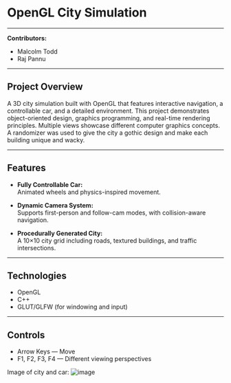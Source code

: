# OpenGL City Simulation

---

**Contributors:**  
- Malcolm Todd  
- Raj Pannu  

---

## Project Overview

A 3D city simulation built with OpenGL that features interactive navigation, a controllable car, and a detailed environment. This project demonstrates object-oriented design, graphics programming, and real-time rendering principles. Multiple views showcase different computer graphics concepts. A randomizer was used to give the city a gothic design and make each building unique and wacky.

---

## Features

- **Fully Controllable Car:**  
  Animated wheels and physics-inspired movement.

- **Dynamic Camera System:**  
  Supports first-person and follow-cam modes, with collision-aware navigation.

- **Procedurally Generated City:**  
  A 10×10 city grid including roads, textured buildings, and traffic intersections.

---

## Technologies

- OpenGL  
- C++  
- GLUT/GLFW (for windowing and input)

---

## Controls

- Arrow Keys — Move  
- F1, F2, F3, F4 — Different viewing perspectives

Image of city and car: ![image](https://github.com/user-attachments/assets/6df81678-681b-4211-ba07-01e0320938a2)
